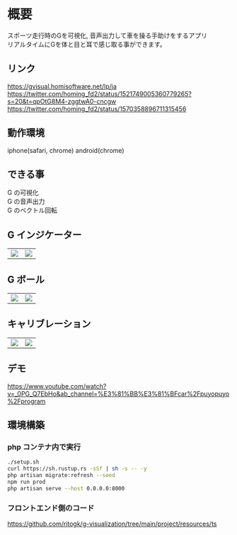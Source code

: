 # 概要

スポーツ走行時のGを可視化, 音声出力して車を操る手助けをするアプリ  
リアルタイムにGを体と目と耳で感じ取る事ができます。

## リンク

https://gvisual.homisoftware.net/lp/ja  
https://twitter.com/homing_fd2/status/1521749005360779265?s=20&t=qpOtG8M4-zggtwA0-cncgw
https://twitter.com/homing_fd2/status/1570358896711315456

## 動作環境

iphone(safari, chrome)
android(chrome)

## できる事

G の可視化  
G の音声出力  
G のベクトル回転

## G インジケーター

|                                                                                                                   |                                                                                                                   |
| :---------------------------------------------------------------------------------------------------------------: | :---------------------------------------------------------------------------------------------------------------: |
| <img src="https://user-images.githubusercontent.com/72111956/167336480-bb207c66-b289-4197-ba51-4dda7eed0a04.png"> | <img src="https://user-images.githubusercontent.com/72111956/167336769-50288979-6ccf-4dd5-a106-bdcc471ab45d.png"> |

## G ボール

|                                                                                                                   |                                                                                                                   |
| :---------------------------------------------------------------------------------------------------------------: | :---------------------------------------------------------------------------------------------------------------: |
| <img src="https://user-images.githubusercontent.com/72111956/167336420-ae7cfb1f-8ceb-4c2b-a7c2-2d58dfcc6bda.png"> | <img src="https://user-images.githubusercontent.com/72111956/166639455-31419185-d52c-4d17-a530-b067ab87962c.PNG"> |

## キャリブレーション

|                                                                                                                   |                                                                                                                   |
| :---------------------------------------------------------------------------------------------------------------: | :---------------------------------------------------------------------------------------------------------------: |
| <img src="https://user-images.githubusercontent.com/72111956/166639071-71d8d948-bf4d-42ac-9812-a2ea3610f11d.PNG"> | <img src="https://user-images.githubusercontent.com/72111956/166639066-5c035886-1728-474b-aaf3-951096c15134.PNG"> |

## デモ
https://www.youtube.com/watch?v=_0PG_Q7EbHo&ab_channel=%E3%81%BB%E3%81%BFcar%2Fpuyopuyo%2Fprogram

## 環境構築

### php コンテナ内で実行

```sh
./setup.sh
curl https://sh.rustup.rs -sSf | sh -s -- -y
php artisan migrate:refresh --seed
npm run prod
php artisan serve --host 0.0.0.0:8000
```

### フロントエンド側のコード

https://github.com/ritogk/g-visualization/tree/main/project/resources/ts
